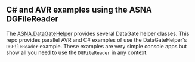 ## C# and AVR examples using the ASNA DGFileReader  

The [ASNA.DataGateHelper](https://github.com/ASNA/ASNA.DataGateHelper) provides several DataGate helper classes. This repo provides parallel AVR and C# examples of use the DataGateHelper's `DGFileReader` example. These examples are very simple console apps but show all you need to use the `DGFileReader` in any context. 

